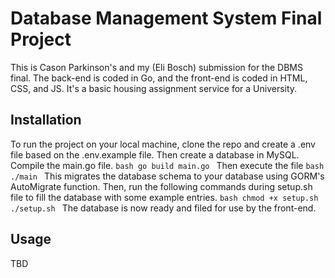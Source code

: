 # Database Management System Final Project
This is Cason Parkinson's and my (Eli Bosch) submission for the DBMS final. The back-end is coded in Go, and the front-end is coded in HTML, CSS, and JS. It's a basic housing assignment service for a University.

## Installation
To run the project on your local machine, clone the repo and create a .env file based on the .env.example file. Then create a database in MySQL. Compile the main.go file.
``bash
go build main.go
``
Then execute the file
``bash
./main
``
This migrates the database schema to your database using GORM's AutoMigrate function. Then, run the following commands during setup.sh file to fill the database with some example entries.
``bash
chmod +x setup.sh
./setup.sh
``
The database is now ready and filed for use by the front-end.

## Usage
TBD
